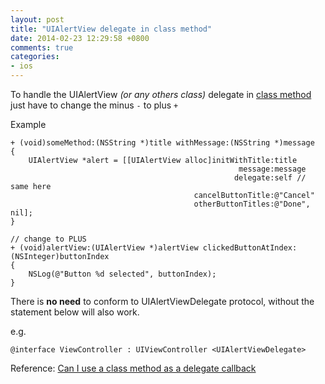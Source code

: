 ```yaml
---
layout: post
title: "UIAlertView delegate in class method"
date: 2014-02-23 12:29:58 +0800
comments: true
categories: 
- ios
---
```


To handle the UIAlertView _(or any others class)_  delegate in [class method](https://developer.apple.com/library/ios/documentation/general/conceptual/DevPedia-CocoaCore/ClassMethod.html) just have to change the minus `-` to plus `+`

Example

```obj-c
+ (void)someMethod:(NSString *)title withMessage:(NSString *)message
{
    UIAlertView *alert = [[UIAlertView alloc]initWithTitle:title
                                                   message:message
                                                  delegate:self // same here
                                         cancelButtonTitle:@"Cancel" 
                                         otherButtonTitles:@"Done", nil];
}

// change to PLUS
+ (void)alertView:(UIAlertView *)alertView clickedButtonAtIndex:(NSInteger)buttonIndex
{
    NSLog(@"Button %d selected", buttonIndex);
}
```

There is **no need** to conform to UIAlertViewDelegate protocol, without the statement below will also work.

e.g.

```obj-c
@interface ViewController : UIViewController <UIAlertViewDelegate>
```

Reference: [Can I use a class method as a delegate callback](http://stackoverflow.com/questions/8883521/can-i-use-a-class-method-as-a-delegate-callback/8884262#8884262)
